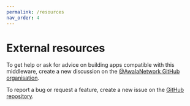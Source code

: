 ```yaml
---
permalink: /resources
nav_order: 4
---
```


# External resources

To get help or ask for advice on building apps compatible with this middleware, create a new discussion on the [@AwalaNetwork GitHub organisation](https://github.com/orgs/AwalaNetwork/discussions).

To report a bug or request a feature, create a new issue on the [GitHub repository](https://github.com/relaycorp/awala-endpoint-internet).
